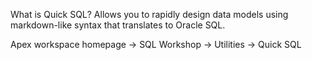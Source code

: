 What is Quick SQL?
Allows you to rapidly design data models using markdown-like syntax that translates to Oracle SQL.

Apex workspace homepage -> SQL Workshop -> Utilities -> Quick SQL